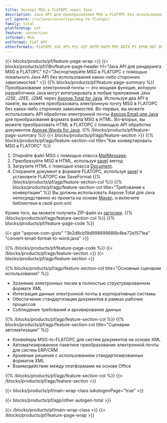 ```yaml
---
title: Экспорт MSG в FLATOPC через Java
description: Java API для преобразования MSG в FLATOPC без использования Microsoft Word или Outlook
url_ignore: /ru/java/conversion/msg-to-flatopc/
family: total
platformtag: net
feature: conversion
informat: MSG
outformat: FLAT_OPC
otherformats: FLATOPC SVG XPS PCL GIF DOTM DOCM PDF DOTX PS EPUB DOT DOC JPEG TIFF WORDML EMF PNG MD ODT TEXT DOCX RTF OTT
---
```

{{< blocks/products/pf/feature-page-wrap >}}
{{< blocks/products/pf/i18n/feature-page-header h1="Java API для рендеринга MSG в FLATOPC" h2="Экспортируйте MSG в FLATOPC с помощью локального Java API без использования каких-либо сторонних зависимостей." >}}
{{% blocks/products/pf/feature-page-summary %}}
Преобразование электронной почты — это мощная функция, которую разработчики Java могут интегрировать в любые приложения Java J2SE, J2EE, J2ME через [Aspose.Total for Java](https://products.aspose.com/total/java/). Используя два API в пакете, вы можете преобразовать электронную почту MSG в FLATOPC без каких-либо сторонних зависимостей. Во-первых, вы можете использовать API обработки электронной почты [Aspose.Email для Java](https://products.aspose.com/email/java/) для преобразования формата файла MSG в HTML. Во-вторых, вы можете преобразовать HTML в FLATOPC с помощью API обработки документов [Aspose.Words for Java](https://products.aspose.com/words/java/).
{{% /blocks/products/pf/feature-page-summary  %}}
{{< blocks/products/pf/agp/feature-section >}}
{{% blocks/products/pf/agp/feature-section-col title="Как конвертировать MSG в FLATOPC" %}}
1. Откройте файл MSG с помощью класса [MailMessage](https://reference.aspose.com/email/java/com.aspose.email/mailmessage).
2. Преобразуйте MSG в HTML, используя [save](https://reference.aspose.com/email/java/com.aspose.email/MailMessage#save(java.io.OutputStream,%20com.aspose.msg.SaveOptions).)) метод
3. Загрузите HTML с помощью класса [Document](https://reference.aspose.com/words/java/com.aspose.words/Document).
4. Сохраните документ в формате FLATOPC, используя [save](https://reference.aspose.com/words/java/com.aspose.words/Document#save(java.lang.String,com.aspose.words.SaveOptions).)) и установите FLATOPC как SaveFormat
{{% /blocks/products/pf/agp/feature-section-col %}}
{{% blocks/products/pf/agp/feature-section-col title="Требования к конвертации" %}}
Вы должны использовать Aspose.Total для Java непосредственно из проекта на основе [Maven](https://releases.aspose.com/total/java/). и включите библиотеки в свой pom.xml.

Кроме того, вы можете получить ZIP-файл из [загрузки](https://releases.aspose.com/total/java).
{{% /blocks/products/pf/agp/feature-section-col %}}
{{% blocks/products/pf/feature-page-code %}}
{{< gist "aspose-com-gists" "3b2d8cb19d998899886b4be72e1571ea" "convert-email-format-to-word.java" >}}
{{% /blocks/products/pf/feature-page-code %}}
{{< /blocks/products/pf/agp/feature-section >}}
{{< blocks/products/pf/agp/feature-section >}}
{{% blocks/products/pf/agp/feature-section-col title="Основные сценарии использования" %}}

* Хранение электронных писем в полностью структурированном формате XML
* Интеграция данных электронной почты в корпоративные системы
* Обеспечение стандартизации документов в рамках рабочих процессов
* Соблюдение требований и архивирование данных

{{% /blocks/products/pf/agp/feature-section-col %}}
{{% blocks/products/pf/agp/feature-section-col title="Сценарии автоматизации" %}}

* Конвейеры MSG-to-FLATOPC для систем документов на основе XML
* Автоматизированное пакетное преобразование электронной почты для систем ERP/CRM
* Архивные решения с использованием стандартизированных форматов XML
* Взаимодействие между платформами на основе Office
{{% /blocks/products/pf/agp/feature-section-col %}}
{{< /blocks/products/pf/agp/feature-section >}}
{{< blocks/products/pf/main-wrap-class isAutogenPage="true" >}}

{{< blocks/products/pf/agp/other-autogen-total >}}

{{< /blocks/products/pf/main-wrap-class >}}
{{< /blocks/products/pf/feature-page-wrap >}}